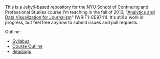 This is a [Jekyll](https://github.com/mojombo/jekyll)-based repository for the NYU School of Continuing and Professional Studies course I'm teaching in the fall of 2013, "[Analytics and Data Visualization for Journalism](http://www.scps.nyu.edu/content/scps/academics/course_detail.html?id=WRIT1-CE9741&catalogId=20133)" (WRIT1-CE9741). It's still a work in progress, but feel free anyhow to submit issues and pull requests.

Outline:

- [Syllabus](_posts/syllabus.md)
- [Course Outline](_posts/course-outline.md)
- [Readings](_posts/readings.md)
